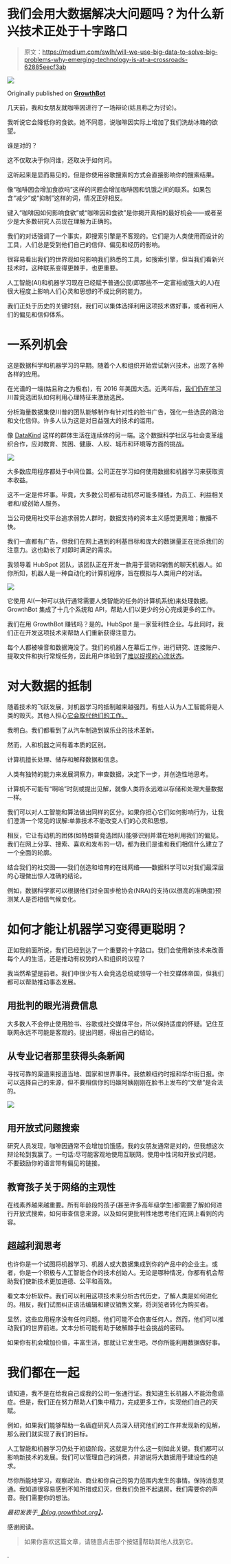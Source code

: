 # 我们会用大数据解决大问题吗？为什么新兴技术正处于十字路口

> 原文：<https://medium.com/swlh/will-we-use-big-data-to-solve-big-problems-why-emerging-technology-is-at-a-crossroads-62885eecf3ab>

![](img/7a2754daa213553d616a11cd5c9b51cd.png)

Originally published on [**GrowthBot**](https://www.growthbot.org/)

几天前，我和女朋友就咖啡因进行了一场辩论(姑且称之为讨论)。

我听说它会降低你的食欲。她不同意，说咖啡因实际上增加了我们洗劫冰箱的欲望。

谁是对的？

这不仅取决于你问谁，还取决于如何问。

这听起来是显而易见的，但是你使用谷歌搜索的方式会直接影响你的搜索结果。

像“咖啡因会增加食欲吗”这样的问题会增加咖啡因和饥饿之间的联系。如果包含“减少”或“抑制”这样的词，情况正好相反。

键入“咖啡因如何影响食欲”或“咖啡因和食欲”是你揭开真相的最好机会——或者至少是大多数研究人员现在理解为正确的。

我们的对话强调了一个事实，即搜索引擎是不客观的。它们是为人类使用而设计的工具，人们总是受到他们自己的信仰、偏见和经历的影响。

很容易看出我们的世界观如何影响我们熟悉的工具，如搜索引擎，但当我们看新兴技术时，这种联系变得更棘手，也更重要。

人工智能(AI)和机器学习现在已经赋予普通公民(即那些不一定富裕或强大的人)在很大程度上影响人们心灵和思想的不成比例的能力。

我们正处于历史的关键时刻，我们可以集体选择利用这项技术做好事，或者利用人们的偏见和信仰体系。

# 一系列机会

这是数据科学和机器学习的早期。随着个人和组织开始尝试新兴技术，出现了各种各样的应用。

在光谱的一端(姑且称之为极右)，有 2016 年美国大选。近两年后，[我们仍在学习](https://www.nytimes.com/2018/03/17/us/politics/cambridge-analytica-trump-campaign.html)川普竞选团队如何利用心理特征来激励选民。

分析海量数据集使川普的团队能够制作有针对性的脸书广告，强化一些选民的政治和文化信仰。许多人认为这是对日益强大的技术的滥用。

像 [DataKind](http://www.datakind.org/about) 这样的群体生活在连续体的另一端。这个数据科学社区与社会变革组织合作，应对教育、贫困、健康、人权、城市和环境等方面的挑战。

![](img/ae8b9d265d781d127319704d641995d5.png)

大多数应用程序都处于中间位置。公司正在学习如何使用数据和机器学习来获取资本收益。

这不一定是件坏事。毕竟，大多数公司都有动机尽可能多赚钱，为员工、利益相关者和/或创始人服务。

当公司使用社交平台追求弱势人群时，数据支持的资本主义感觉更黑暗；散播不快。

我们一直都有广告，但我们在网上遇到的利基目标和庞大的数据量正在扼杀我们的注意力。这也助长了对即时满足的需求。

我领导着 HubSpot 团队，该团队正在开发一款用于营销和销售的聊天机器人。如你所知，机器人是一种自动化的计算机程序，旨在模拟与人类用户的对话。

[![](img/e099ac6b73d8ce08cb1a713eb27eb322.png)](https://www.growthbot.org/)

它使用 AI(一种可以执行通常需要人类智能的任务的计算机系统)来处理数据。GrowthBot 集成了十几个系统和 API，帮助人们以更少的分心完成更多的工作。

我们在用 GrowthBot 赚钱吗？是的。HubSpot 是一家营利性企业。与此同时，我们正在开发这项技术来帮助人们重新获得注意力。

每个人都被噪音和数据淹没了。我们的机器人在幕后工作，进行研究、连接账户、提取文件和执行常规任务，因此用户体验到了[难以捉摸的心流状态](https://blog.growthbot.org/how-bots-can-help-us-win-the-battle-against-distraction)。

# 对大数据的抵制

随着技术的飞跃发展，对机器学习的抵制越来越强烈。有些人认为人工智能将是人类的毁灭。其他人担心[它会取代他们的工作。](https://blog.growthbot.org/what-does-a-future-with-no-jobs-look-like)

我明白。我们都看到了从汽车制造到娱乐业的技术革新。

然而，人和机器之间有着本质的区别。

计算机擅长处理、储存和解释数据和信息。

人类有独特的能力来发展洞察力，审查数据，决定下一步，并创造性地思考。

计算机不可能有“啊哈”时刻或提出见解，就像人类将永远难以存储和处理大量数据一样。

我们可以对人工智能和算法做出同样的区分。如果你担心它们如何影响行为，让我们澄清一个常见的误解:单靠技术不能改变人们的心灵和思想。

相反，它让有动机的团体(如特朗普竞选团队)能够识别并潜在地利用我们的偏见。我们在网上分享、搜索、喜欢和发布的一切，都为我们是谁和我们相信什么建立了一个全面的轮廓。

结合我们的社交图——我们创造和培育的在线网络——数据科学可以对我们最深层的心理做出惊人准确的结论。

例如，数据科学家可以根据他们对全国步枪协会(NRA)的支持(以很高的准确度)预测某人是否相信气候变化。

# 如何才能让机器学习变得更聪明？

正如我前面所说，我们已经到达了一个重要的十字路口。我们会使用新技术来改善每个人的生活，还是推动有权势的人和组织的议程？

我当然希望是前者。我们中很少有人会竞选总统或领导一个社交媒体帝国，但我们都可以帮助推动事态发展。

## 用批判的眼光消费信息

大多数人不会停止使用脸书、谷歌或社交媒体平台，所以保持适度的怀疑。记住互联网永远不可能是客观的。提出问题，得出自己的结论。

## 从专业记者那里获得头条新闻

寻找可靠的渠道来报道当地、国家和世界事件。我依赖纽约时报和华尔街日报。你可以选择自己的来源，但不要相信你的玛姬阿姨刚刚在脸书上发布的“文章”是合法的。

![](img/772039a735d3255601b9cf2ceb7006e4.png)

## 用开放式问题搜索

研究人员发现，咖啡因通常不会增加饥饿感。我的女朋友通常是对的，但我想这次辩论轮到我赢了。一句话:尽可能客观地使用互联网。使用中性词和开放式问题。不要鼓励你的语言带有偏见的链接。

## 教育孩子关于网络的主观性

在线素养越来越重要。所有年龄段的孩子(甚至许多高年级学生)都需要了解如何进行开放式搜索，如何审查信息来源，以及如何更批判性地思考他们在网上看到的内容。

## 超越利润思考

也许你是一个试图将机器学习、机器人或大数据集成到你的产品中的企业主。或者，你是一个积极与人工智能合作的技术创始人。无论是哪种情况，你都有机会帮助我们使新技术更加道德、公平和高效。

看文本分析软件。我们可以利用这项技术来分析古代历史，了解人类是如何进化的。相反，我们试图纠正语法编辑和建议销售文案，将浏览者转化为购买者。

显然，这些应用程序没有任何问题。他们可能不会伤害任何人。然而，他们可以推动我们的世界前进。文本分析可能有助于破解棘手社会挑战的密码。

如果你有机会增加价值，丰富生活，那就让它发生吧。尽你所能利用数据做好事。

# 我们都在一起

请知道，我不是在给我自己或我的公司一张通行证。我知道生长机器人不能治愈癌症。但是，我们正在努力帮助人们集中精力，完成更多工作，实现他们自己的天赋。

例如，如果我们能够帮助一名癌症研究人员深入研究他们的工作并发现新的见解，那么我们就实现了我们的目标。

人工智能和机器学习仍处于初级阶段。这就是为什么这一刻如此关键。我们都可以影响新技术的发展。我们可以管理自己的消费，并游说将大数据用于建设性的追求。

尽你所能地学习，观察政治、商业和你自己的势力范围内发生的事情。保持消息灵通。我知道很容易感到不知所措或幻灭，但我们负担不起退房。我们需要你的声音。我们需要你的想法。

*最初发表于*[*【blog.growthbot.org】*](https://blog.growthbot.org/will-we-use-big-data-to-solve-big-problems-why-emerging-technology-is-at-a-crossroads)*。*

感谢阅读。

> 如果你喜欢这篇文章，请随意点击那个按钮👏帮助其他人找到它。

.